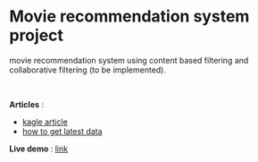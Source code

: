 # Movie recommendation system project

movie recommendation system using content based filtering and collaborative filtering (to be implemented).

<br>

**Articles** :

- [kagle article](https://www.kaggle.com/rounakbanik/movie-recommender-systems)
- [how to get latest data](https://github.com/abhakta-47/movie-recommendation/blob/main/create_movie_metadata_using_moviedb.ipynb)

**Live demo** : [link](https://kind-mestorf-fc29b6.netlify.app/)
